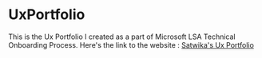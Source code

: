 # UxPortfolio
This is the Ux Portfolio I created as a part of Microsoft LSA Technical Onboarding Process.
Here's the link to the website :
[Satwika's Ux Portfolio](https://www.himasatwika.me)

